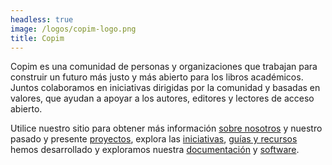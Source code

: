 ```yaml
---
headless: true
image: /logos/copim-logo.png
title: Copim
---
```


Copim es una comunidad de personas y organizaciones que trabajan para construir un futuro más justo y más abierto para los libros académicos. Juntos colaboramos en iniciativas dirigidas por la comunidad y basadas en valores, que ayudan a apoyar a los autores, editores y lectores de acceso abierto.

Utilice nuestro sitio para obtener más información <a href="/es/#about-us" class="highlight-About">sobre nosotros</a> y nuestro pasado y presente <a href="/es/#projects" class="highlight-Projects">proyectos</a>, explora las <a href="/es/#initiatives" class="highlight-Initiatives">iniciativas</a>, <a href="/es/#resources" class="highlight-Resources">guías y recursos</a> hemos desarrollado y exploramos nuestra <a href="/es/#documentation" class="highlight-Documentation">documentación</a> y <a href="/es/#software" class="highlight-Software">software</a>.